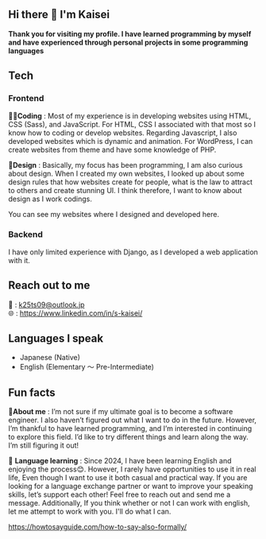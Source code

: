 ## Hi there 👋 I'm Kaisei
**Thank you for visiting my profile. I have learned programming by myself and have experienced through personal projects in some programming languages**

## Tech
### Frontend
**👨‍💻Coding** : Most of my experience is in developing websites using HTML, CSS (Sass), and JavaScript. For HTML, CSS I associated with that most so I know how to coding or develop websites. Regarding Javascript, I also developed websites which is dynamic and animation. For WordPress, I can create websites from theme and have some knowledge of PHP.  

**🎨Design** : Basically, my focus has been programming, I am also curious about design. When I created my own websites, I looked up about some design rules that how websites create for people, what is the law to attract to others and create stunning UI. I think therefore, I want to know about design as I work codings.   

You can see my websites where I designed and developed here. 

### Backend
I have only limited experience with Django, as I developed a web application with it.

## Reach out to me
📩 : k25ts09@outlook.jp  
🌐 : https://www.linkedin.com/in/s-kaisei/


## Languages I speak
- Japanese (Native)  
- English (Elementary ～ Pre-Intermediate) 
  


## Fun facts
🙋**About me** : I’m not sure if my ultimate goal is to become a software engineer. I also haven’t figured out what I want to do in the future. However, I’m thankful to have learned programming, and I’m interested in continuing to explore this field. I’d like to try different things and learn along the way. I’m still figuring it out!  


🌱 **Language learning** : Since 2024, I have been learning English and enjoying the process😊. However, I rarely have opportunities to use it in real life, Even though I want to use it both casual and practical way. If you are looking for a language exchange partner or want to improve your speaking skills, let’s support each other! Feel free to reach out and send me a message. Additionally, If you think whether or not I can work with english, let me attempt to work with you. I'll do what I can.

https://howtosayguide.com/how-to-say-also-formally/

<!--
**k-datacloud/k-datacloud** is a ✨ _special_ ✨ repository because its `README.md` (this file) appears on your GitHub profile.

Here are some ideas to get you started:

- 🔭 I’m currently working on ...
- 🌱 I’m currently learning ...
- 👯 I’m looking to collaborate on ...
- 🤔 I’m looking for help with ...
- 💬 Ask me about ...
- 📫 How to reach me: ...
- 😄 Pronouns: ...
- ⚡ Fun fact: ...
-->
